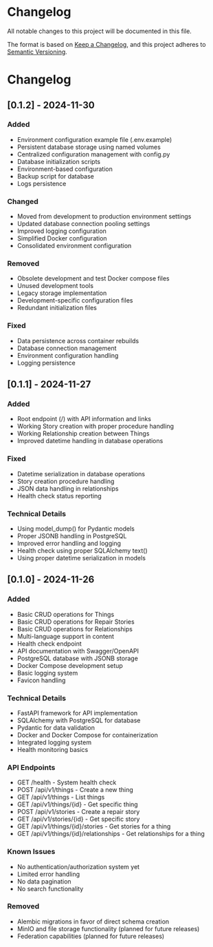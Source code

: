 # Changelog

All notable changes to this project will be documented in this file.

The format is based on [Keep a Changelog](https://keepachangelog.com/en/1.0.0/),
and this project adheres to [Semantic Versioning](https://semver.org/spec/v2.0.0.html).

# Changelog

## [0.1.2] - 2024-11-30

### Added
- Environment configuration example file (.env.example)
- Persistent database storage using named volumes
- Centralized configuration management with config.py
- Database initialization scripts
- Environment-based configuration
- Backup script for database
- Logs persistence

### Changed
- Moved from development to production environment settings
- Updated database connection pooling settings
- Improved logging configuration
- Simplified Docker configuration
- Consolidated environment configuration

### Removed
- Obsolete development and test Docker compose files
- Unused development tools
- Legacy storage implementation
- Development-specific configuration files
- Redundant initialization files

### Fixed
- Data persistence across container rebuilds
- Database connection management
- Environment configuration handling
- Logging persistence

## [0.1.1] - 2024-11-27

### Added
- Root endpoint (/) with API information and links
- Working Story creation with proper procedure handling
- Working Relationship creation between Things
- Improved datetime handling in database operations

### Fixed
- Datetime serialization in database operations
- Story creation procedure handling
- JSON data handling in relationships
- Health check status reporting

### Technical Details

- Using model_dump() for Pydantic models
- Proper JSONB handling in PostgreSQL
- Improved error handling and logging
- Health check using proper SQLAlchemy text()
- Using proper datetime serialization in models

## [0.1.0] - 2024-11-26

### Added
- Basic CRUD operations for Things
- Basic CRUD operations for Repair Stories
- Basic CRUD operations for Relationships
- Multi-language support in content
- Health check endpoint
- API documentation with Swagger/OpenAPI
- PostgreSQL database with JSONB storage
- Docker Compose development setup
- Basic logging system
- Favicon handling

### Technical Details
- FastAPI framework for API implementation
- SQLAlchemy with PostgreSQL for database
- Pydantic for data validation
- Docker and Docker Compose for containerization
- Integrated logging system
- Health monitoring basics

### API Endpoints
- GET /health - System health check
- POST /api/v1/things - Create a new thing
- GET /api/v1/things - List things
- GET /api/v1/things/{id} - Get specific thing
- POST /api/v1/stories - Create a repair story
- GET /api/v1/stories/{id} - Get specific story
- GET /api/v1/things/{id}/stories - Get stories for a thing
- GET /api/v1/things/{id}/relationships - Get relationships for a thing

### Known Issues
- No authentication/authorization system yet
- Limited error handling
- No data pagination
- No search functionality

### Removed
- Alembic migrations in favor of direct schema creation
- MinIO and file storage functionality (planned for future releases)
- Federation capabilities (planned for future releases)
